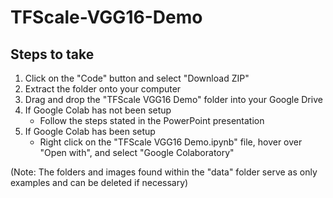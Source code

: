 # TFScale-VGG16-Demo

## Steps to take
 
1. Click on the "Code" button and select "Download ZIP"
2. Extract the folder onto your computer
3. Drag and drop the "TFScale VGG16 Demo" folder into your Google Drive
4. If Google Colab has not been setup
   - Follow the steps stated in the PowerPoint presentation
6. If Google Colab has been setup
   - Right click on the "TFScale VGG16 Demo.ipynb" file, hover over "Open with", and select "Google Colaboratory"

(Note: The folders and images found within the "data" folder serve as only examples and can be deleted if necessary)
